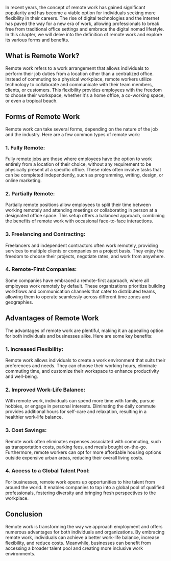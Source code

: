 
In recent years, the concept of remote work has gained significant popularity and has become a viable option for individuals seeking more flexibility in their careers. The rise of digital technologies and the internet has paved the way for a new era of work, allowing professionals to break free from traditional office settings and embrace the digital nomad lifestyle. In this chapter, we will delve into the definition of remote work and explore its various forms and benefits.

## What is Remote Work?

Remote work refers to a work arrangement that allows individuals to perform their job duties from a location other than a centralized office. Instead of commuting to a physical workplace, remote workers utilize technology to collaborate and communicate with their team members, clients, or customers. This flexibility provides employees with the freedom to choose their workspace, whether it's a home office, a co-working space, or even a tropical beach.

## Forms of Remote Work

Remote work can take several forms, depending on the nature of the job and the industry. Here are a few common types of remote work:

### 1\. Fully Remote:

Fully remote jobs are those where employees have the option to work entirely from a location of their choice, without any requirement to be physically present at a specific office. These roles often involve tasks that can be completed independently, such as programming, writing, design, or online marketing.

### 2\. Partially Remote:

Partially remote positions allow employees to split their time between working remotely and attending meetings or collaborating in person at a designated office space. This setup offers a balanced approach, combining the benefits of remote work with occasional face-to-face interactions.

### 3\. Freelancing and Contracting:

Freelancers and independent contractors often work remotely, providing services to multiple clients or companies on a project basis. They enjoy the freedom to choose their projects, negotiate rates, and work from anywhere.

### 4\. Remote-First Companies:

Some companies have embraced a remote-first approach, where all employees work remotely by default. These organizations prioritize building workflows and communication channels that cater to distributed teams, allowing them to operate seamlessly across different time zones and geographies.

## Advantages of Remote Work

The advantages of remote work are plentiful, making it an appealing option for both individuals and businesses alike. Here are some key benefits:

### 1\. Increased Flexibility:

Remote work allows individuals to create a work environment that suits their preferences and needs. They can choose their working hours, eliminate commuting time, and customize their workspace to enhance productivity and well-being.

### 2\. Improved Work-Life Balance:

With remote work, individuals can spend more time with family, pursue hobbies, or engage in personal interests. Eliminating the daily commute provides additional hours for self-care and relaxation, resulting in a healthier work-life balance.

### 3\. Cost Savings:

Remote work often eliminates expenses associated with commuting, such as transportation costs, parking fees, and meals bought on-the-go. Furthermore, remote workers can opt for more affordable housing options outside expensive urban areas, reducing their overall living costs.

### 4\. Access to a Global Talent Pool:

For businesses, remote work opens up opportunities to hire talent from around the world. It enables companies to tap into a global pool of qualified professionals, fostering diversity and bringing fresh perspectives to the workplace.

## Conclusion

Remote work is transforming the way we approach employment and offers numerous advantages for both individuals and organizations. By embracing remote work, individuals can achieve a better work-life balance, increase flexibility, and reduce costs. Meanwhile, businesses can benefit from accessing a broader talent pool and creating more inclusive work environments.

